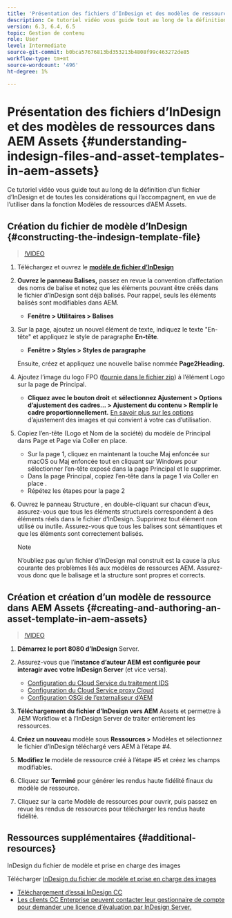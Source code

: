 ```yaml
---
title: 'Présentation des fichiers d’InDesign et des modèles de ressources dans AEM Assets '
description: Ce tutoriel vidéo vous guide tout au long de la définition d’un fichier d’InDesign et de toutes les considérations qui l’accompagnent, en vue de l’utiliser dans la fonction Modèles de ressources d’AEM Assets.
version: 6.3, 6.4, 6.5
topic: Gestion de contenu
role: User
level: Intermediate
source-git-commit: b0bca57676813bd353213b4808f99c463272de85
workflow-type: tm+mt
source-wordcount: '496'
ht-degree: 1%

---
```



# Présentation des fichiers d’InDesign et des modèles de ressources dans AEM Assets {#understanding-indesign-files-and-asset-templates-in-aem-assets}

Ce tutoriel vidéo vous guide tout au long de la définition d’un fichier d’InDesign et de toutes les considérations qui l’accompagnent, en vue de l’utiliser dans la fonction Modèles de ressources d’AEM Assets.

## Création du fichier de modèle d’InDesign {#constructing-the-indesign-template-file}

>[!VIDEO](https://video.tv.adobe.com/v/19293/?quality=9&learn=on)

1. Téléchargez et ouvrez le [**modèle de fichier d’InDesign**](assets/asset-templates-tutorial-video--supporting-files.zip)
2. **Ouvrez le panneau Balises,** passez en revue la convention d’affectation des noms de balise et notez que les éléments pouvant être créés dans le fichier d’InDesign sont déjà balisés. Pour rappel, seuls les éléments balisés sont modifiables dans AEM.

   * **Fenêtre > Utilitaires > Balises**

3. Sur la page, ajoutez un nouvel élément de texte, indiquez le texte &quot;En-tête&quot; et appliquez le style de paragraphe **En-tête**.

   * **Fenêtre > Styles > Styles de paragraphe**

   Ensuite, créez et appliquez une nouvelle balise nommée **Page2Heading.**

4. Ajoutez l’image du logo FPO ([fournie dans le fichier zip](assets/asset-templates-tutorial-video--supporting-files.zip)) à l’élément Logo sur la page de Principal.

   * **Cliquez avec le bouton droit** et **sélectionnez Ajustement > Options d’ajustement des cadres... > Ajustement du contenu > Remplir le cadre proportionnellement.**
   [En savoir plus sur les options](https://helpx.adobe.com/indesign/using/frames-objects.html#fitting_objects_to_frames) d’ajustement des images et qui convient à votre cas d’utilisation.

5. Copiez l’en-tête (Logo et Nom de la société) du modèle de Principal dans Page et Page via Coller en place.

   * Sur la page 1, cliquez en maintenant la touche Maj enfoncée sur macOS ou Maj enfoncée tout en cliquant sur Windows pour sélectionner l’en-tête exposé dans la page Principal et le supprimer.
   * Dans la page Principal, copiez l’en-tête dans la page 1 via Coller en place .
   * Répétez les étapes pour la page 2

6. Ouvrez le panneau Structure , en double-cliquant sur chacun d’eux, assurez-vous que tous les éléments structurels correspondent à des éléments réels dans le fichier d’InDesign. Supprimez tout élément non utilisé ou inutile. Assurez-vous que tous les balises sont sémantiques et que les éléments sont correctement balisés.

   >[!NOTE]
   >
   >N’oubliez pas qu’un fichier d’InDesign mal construit est la cause la plus courante des problèmes liés aux modèles de ressources AEM. Assurez-vous donc que le balisage et la structure sont propres et corrects.

## Création et création d’un modèle de ressource dans AEM Assets {#creating-and-authoring-an-asset-template-in-aem-assets}

>[!VIDEO](https://video.tv.adobe.com/v/19294/?quality=9&learn=on)

1. **Démarrez le port 8080 d’InDesign** Server.
2. Assurez-vous que l’**instance d’auteur AEM est configurée pour interagir avec votre InDesign Server** (et vice versa).

   * [Configuration du Cloud Service du traitement IDS](http://localhost:4502/etc/cloudservices/proxy/ids.html)
   * [Configuration du Cloud Service proxy Cloud](http://localhost:4502/etc/cloudservices/proxy.html)
   * [Configuration OSGi de l’externaliseur d’AEM](http://localhost:4502/system/console/configMgr)

3. **Téléchargement du fichier d’InDesign vers AEM** Assets et permettre à AEM Workflow et à l’InDesign Server de traiter entièrement les ressources.
4. **Créez un nouveau** modèle sous  **Ressources >** Modèles et sélectionnez le fichier d’InDesign téléchargé vers AEM à l’étape #4.
5. **Modifiez le** modèle de ressource créé à l’étape #5 et créez les champs modifiables.
6. Cliquez sur **Terminé** pour générer les rendus haute fidélité finaux du modèle de ressource.
7. Cliquez sur la carte Modèle de ressources pour ouvrir, puis passez en revue les rendus de ressources pour télécharger les rendus haute fidélité.

## Ressources supplémentaires {#additional-resources}

InDesign du fichier de modèle et prise en charge des images

Télécharger [InDesign du fichier de modèle et prise en charge des images](assets/asset-templates-tutorial-video--supporting-files-1.zip)

* [Téléchargement d’essai InDesign CC](https://creative.adobe.com/products/download/indesign)
* [Les clients CC Enterprise peuvent contacter leur gestionnaire de compte pour demander une licence d’évaluation par InDesign Server.](https://www.adobe.com/products/indesignserver/faq.html)
